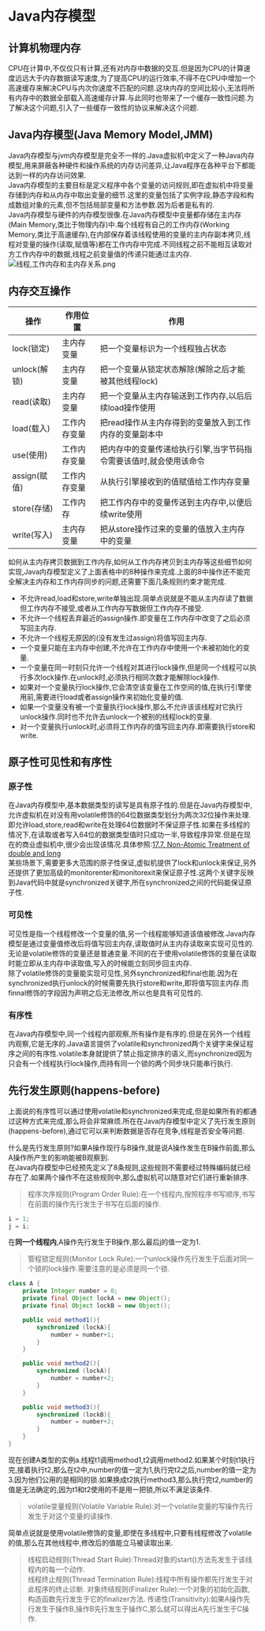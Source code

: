 # Java内存模型

## 计算机物理内存

CPU在计算中,不仅仅只有计算,还有对内存中数据的交互.但是因为CPU的计算速度远远大于内存数据读写速度,为了提高CPU的运行效率,不得不在CPU中增加一个高速缓存来解决CPU与内次你速度不匹配的问题.这块内存的空间比较小,无法将所有内存中的数据全部载入高速缓存计算.与此同时也带来了一个缓存一致性问题.为了解决这个问题,引入了一些缓存一致性的协议来解决这个问题.

## Java内存模型(Java Memory Model,JMM)

Java内存模型与jvm内存模型是完全不一样的.Java虚拟机中定义了一种Java内存模型,用来屏蔽各种硬件和操作系统的内存访问差异,让Java程序在各种平台下都能达到一样的内存访问效果.  
Java内存模型的主要目标是定义程序中各个变量的访问规则,即在虚拟机中将变量存储到内存和从内存中取出变量的细节.这里的变量包括了实例字段,静态字段和构成数组对象的元素,但不包括局部变量和方法参数.因为后者是私有的.  
Java内存模型与硬件的内存模型很像.在Java内存模型中变量都存储在主内存(Main Memory,类比于物理内存)中.每个线程有自己的工作内存(Working Memory,类比于高速缓存),在内部保存着该线程使用的变量的主内存副本拷贝,线程对变量的操作(读取,赋值等)都在工作内存中完成.不同线程之前不能相互读取对方工作内存中的数据,线程之前变量值的传递只能通过主内存.  
![线程,工作内存和主内存关系.png](https://i.loli.net/2019/11/21/xJZgzarQoqCFskN.png)

## 内存交互操作

|操作|作用位置|作用|
|--|--|--|
|lock(锁定)|主内存变量|把一个变量标识为一个线程独占状态|
|unlock(解锁)|主内存变量|把一个变量从锁定状态解除(解除之后才能被其他线程lock)|
|read(读取)|主内存变量|把一个变量从主内存输送到工作内存,以后后续load操作使用|
|load(载入)|工作内存变量|把read操作从主内存得到的变量放入到工作内存的变量副本中|
|use(使用)|工作内存变量|把内存中的变量传递给执行引擎,当字节码指令需要该值时,就会使用该命令|
|assign(赋值)|工作内存变量|从执行引擎接收到的值赋值给工作内存变量|
|store(存储)|工作内存|把工作内存中的变量传送到主内存中,以便后续write使用|
|write(写入)|主内存变量|把从store操作过来的变量的值放入主内存中的变量|

如何从主内存拷贝数据到工作内存,如何从工作内存拷贝到主内存等这些细节如何实现,Java内存模型定义了上面表格中的8种操作来完成.上面的8中操作还不能完全解决主内存和工作内存同步的问题,还需要下面几条规则约束才能完成.

- 不允许read,load和store,write单独出现.简单点说就是不能从主内存读了数据但工作内存不接受,或者从工作内存写数据但工作内存不接受.
- 不允许一个线程丢弃最近的assign操作.即变量在工作内存中改变了之后必须写回主内存.
- 不允许一个线程无原因的(没有发生过assign)将值写回主内存.
- 一个变量只能在主内存中创建,不允许在工作内存中使用一个未被初始化的变量.
- 一个变量在同一时刻只允许一个线程对其进行lock操作,但是同一个线程可以执行多次lock操作.在unlock时,必须执行相同次数才能解除lock操作.
- 如果对一个变量执行lock操作,它会清空该变量在工作空间的值,在执行引擎使用前,需要进行load或者assign操作来初始化变量的值.
- 如果一个变量没有被一个变量执行lock操作,那么不允许该该线程对它执行unlock操作.同时也不允许去unlock一个被别的线程lock的变量.
- 对一个变量执行unlock时,必须将工作内存的值写回主内存.即需要执行store和write.

## 原子性可见性和有序性

### 原子性

在Java内存模型中,基本数据类型的读写是具有原子性的.但是在Java内存模型中,允许虚拟机在对没有用volatile修饰的64位数据类型划分为两次32位操作来处理.即允许load,store,read和write在处理64位数据时不保证原子性.如果在多线程的情况下,在读取或者写入64位的数据类型值时只成功一半,导致程序异常.但是在现在的商业虚拟机中,很少会出现该情况.具体参照:[17.7. Non-Atomic Treatment of double and long](https://docs.oracle.com/javase/specs/jls/se8/html/jls-17.html#jls-17.7)  
某些场景下,需要更多大范围的原子性保证,虚拟机提供了lock和unlock来保证,另外还提供了更加高级的monitorenter和monitorexit来保证原子性.这两个关键字反映到Java代码中就是synchronized关键字,所在synchronized之间的代码能保证原子性.

### 可见性

可见性是指一个线程修改一个变量的值,另一个线程能够知道该值被修改.Java内存模型是通过变量值修改后将值写回主内存,读取值时从主内存读取来实现可见性的.无论是volatile修饰的变量还是普通变量.不同的在于使用volatile修饰的变量在读取时能立即从主内存中读取值,写入的时候能立刻同步回主内存.  
除了volatile修饰的变量能实现可见性,另外synchronized和final也能.因为在synchronized执行unlock的时候需要先执行store和write,即将值写回主内存.而finnal修饰的字段因为声明之后无法修改,所以也是具有可见性的.

### 有序性

在Java内存模型中,同一个线程内部观察,所有操作是有序的.但是在另外一个线程内观察,它是无序的.Java语言提供了volatile和synchronized两个关键字来保证程序之间的有序性.volatile本身就提供了禁止指定排序的语义,而synchronized因为只会有一个线程执行lock操作,而持有同一个锁的两个同步块只能串行执行.  

## 先行发生原则(happens-before)

上面说的有序性可以通过使用volatile和synchronized来完成,但是如果所有的都通过这种方式来完成,那么将会非常麻烦.所在在Java内存模型中定义了先行发生原则(happens-before),通过它可以来判断数据是否存在竞争,线程是否安全等问题.

什么是先行发生原则?如果A操作现行与B操作,就是说A操作发生在B操作前面,那么A操作所产生的影响能被B观察到.  
在Java内存模型中已经预先定义了8条规则,这些规则不需要经过特殊编码就已经存在了.如果两个操作不在这些规则中,那么虚拟机可以随意对它们进行重新排序.  

> 程序次序规则(Program Order Rule):在一个线程内,按照程序书写顺序,书写在前面的操作先行发生于书写在后面的操作.

``` java
i = 1;
j = i;
```

在**同一个线程内**,A操作先行发生于B操作,那么最后j的值一定为1.

> 管程锁定规则(Monitor Lock Rule):一个unlock操作先行发生于后面对同一个锁的lock操作.需要注意的是必须是同一个锁.

``` java
class A {
    private Integer number = 0;
    private final Object lockA = new Object();
    private final Object lockB = new Object();

    public void method1(){
        synchronized (lockA){
            number = number+1;
        }
    }

    public void method2(){
        synchronized (lockA){
            number = number+2;
        }
    }

    public void method3(){
        synchronized (lockB){
            number = number+2;
        }
    }
}
```

现在创建A类型的实例a.线程t1调用method1,t2调用method2.如果某个时刻t1执行完,接着执行t2,那么在t2中,number的值一定为1,执行完t2之后,number的值一定为3.因为他们公用的是相同的锁.如果换成t2执行method3,那么执行完t2,number的值是无法确定的,因为t1和t2使用的不是用一把锁,所以不满足该条件.

> volatile变量规则(Volatile Variable Rule):对一个volatile变量的写操作先行发生于对这个变量的读操作.

简单点说就是使用volatile修饰的变量,即使在多线程中,只要有线程修改了volatile的值,那么在其他线程中,修改后的值能立马被读取出来.

> 线程启动规则(Thread Start Rule):Thread对象的start()方法先发生于该线程内的每一个动作.  
> 线程终止规则(Thread Termination Rule):线程中所有操作都先行发生于对此程序的终止诊断.
> 对象终结规则(Finalizer Rule):一个对象的初始化函数,构造函数先行发生于它的finalizer方法.
> 传递性(Transitivity):如果A操作先行发生于操作B,操作B先行发生于操作C,那么就可以得出A先行发生于C操作.

